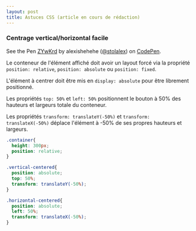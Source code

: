 ```yaml
---
layout: post
title: Astuces CSS (article en cours de rédaction)
---
```



### Centrage vertical/horizontal facile

<p data-height="351" data-theme-id="0" data-slug-hash="ZYwKrd" data-default-tab="result" data-user="stolalex" class='codepen'>See the Pen <a href='http://codepen.io/stolalex/pen/ZYwKrd/'>ZYwKrd</a> by alexishehehe (<a href='http://codepen.io/stolalex'>@stolalex</a>) on <a href='http://codepen.io'>CodePen</a>.</p>
<script async src="//assets.codepen.io/assets/embed/ei.js"></script>

Le conteneur de l'élément affiché doit avoir un layout forcé via la propriété `position: relative`, `position: absolute` ou `position: fixed`.

L'élément à centrer doit être mis en `display: absolute` pour être librement positionné.

Les propriétés `top: 50%` et `left: 50%` positionnent le bouton à 50% des hauteurs et largeurs totale du conteneur.

Les propriétés `transform: translateY(-50%)` et `transform: translateX(-50%)` déplace l'élément à -50% de ses propres hauteurs et largeurs.

```css
.container{
  height: 300px;
  position: relative;
}

.vertical-centered{
  position: absolute;
  top: 50%;
  transform: translateY(-50%);
}

.horizontal-centered{
  position: absolute;
  left: 50%;
  transform: translateX(-50%);
}
```
